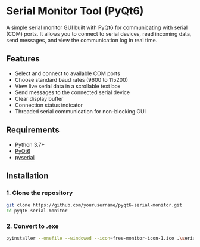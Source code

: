 # Serial Monitor Tool (PyQt6)

A simple serial monitor GUI built with PyQt6 for communicating with serial (COM) ports. It allows you to connect to serial devices, read incoming data, send messages, and view the communication log in real time.

## Features

- Select and connect to available COM ports
- Choose standard baud rates (9600 to 115200)
- View live serial data in a scrollable text box
- Send messages to the connected serial device
- Clear display buffer
- Connection status indicator
- Threaded serial communication for non-blocking GUI

## Requirements

- Python 3.7+
- [PyQt6](https://pypi.org/project/PyQt6/)
- [pyserial](https://pypi.org/project/pyserial/)

## Installation

### 1. Clone the repository
```bash
git clone https://github.com/yourusername/pyqt6-serial-monitor.git
cd pyqt6-serial-monitor
```
### 2. Convert to .exe
```bash
pyinstaller --onefile --windowed --icon=free-monitor-icon-1.ico .\serial_monitor.py
```


